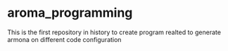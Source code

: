 # aroma_programming
This is the first repository in history to create program realted to generate armona on different code configuration
